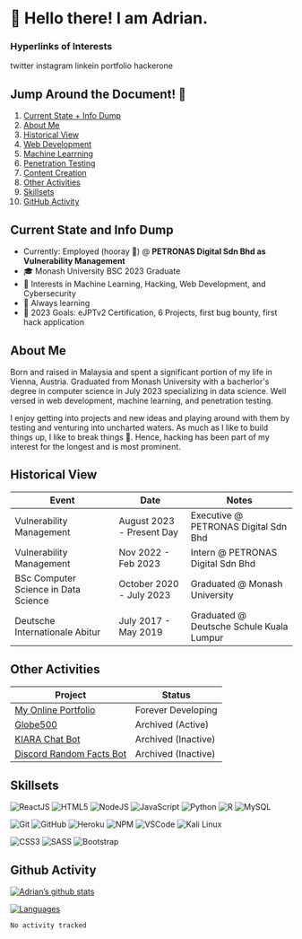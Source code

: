 # 👋 Hello there! I am Adrian.

### Hyperlinks of Interests
twitter
instagram
linkein
portfolio
hackerone

## Jump Around the Document! 🦘

1. [Current State + Info Dump](#current-state-and-info-dump)
2. [About Me](#about-me)
3. [Historical View](#historical-view)
4. [Web Development](#web-development)
5. [Machine Learrning](#machine-learning)
6. [Penetration Testing](#penetration-testing)
7. [Content Creation](#content-creation)
8. [Other Activities](#other-activities)
9. [Skillsets](#skillsets)
10. [GitHub Activity](#github-activity)

## Current State and Info Dump

- Currently: Employed (hooray 🥳) @ **PETRONAS Digital Sdn Bhd as Vulnerability Management**
- 🎓 Monash University BSC 2023 Graduate
- 🤔 Interests in Machine Learning, Hacking, Web Development, and Cybersecurity
- 🌅 Always learning
- 🎯 2023 Goals: eJPTv2 Certification, 6 Projects, first bug bounty, first hack application

## About Me

Born and raised in Malaysia and spent a significant portion of my life in Vienna, Austria. Graduated from Monash University with a bacherlor's degree in computer science in July 2023 specializing in data science. Well versed in web development, machine learning, and penetration testing.

I enjoy getting into projects and new ideas and playing around with them by testing and venturing into uncharted waters. As much as I like to build things up, I like to break things 🙂. Hence, hacking has been part of my interest for the longest and is most prominent.

## Historical View

| Event | Date | Notes |
| ----------- | ----------- | ----------- |
| Vulnerability Management | August 2023 - Present Day | Executive @ PETRONAS Digital Sdn Bhd |
| Vulnerability Management | Nov 2022 - Feb 2023 | Intern @ PETRONAS Digital Sdn Bhd |
| BSc Computer Science in Data Science | October 2020 - July 2023 | Graduated @ Monash University |
| Deutsche Internationale Abitur | July 2017 - May 2019 | Graduated @ Deutsche Schule Kuala Lumpur |

## Other Activities

| Project | Status |
| ----------- | ----------- |
| [My Online Portfolio](https://edenfrey.github.io/) | Forever Developing |
| [Globe500](https://edenfrey.github.io/FIT3179_Visualisation2_Globe500/) | Archived (Active) |
| [KIARA Chat Bot](https://www.github.com/edenfrey/KIARA-Bot) | Archived (Inactive) |
| [Discord Random Facts Bot](https://www.github.com/edenfrey/Discord-Random-Facts-Bot) | Archived (Inactive) |

## Skillsets

![ReactJS](https://img.shields.io/badge/Code-React-informational?style=flat&logo=react&color=61DAFB)
![HTML5](https://img.shields.io/badge/Code-HTML5-informational?style=flat&logo=html5&color=61DAFB)
![NodeJS](https://img.shields.io/badge/Code-Node.js-informational?style=flat&logo=node.js&color=61DAFB)
![JavaScript](https://img.shields.io/badge/Code-JavaScript-informational?style=flat&logo=javascript&color=61DAFB)
![Python](https://img.shields.io/badge/Code-Python-informational?style=flat&logo=python&color=61DAFB)
![R](https://img.shields.io/badge/Code-R-informational?style=flat&logo=r&color=61DAFB)
![MySQL](https://img.shields.io/badge/Code-PostgreSQL-informational?style=flat&logo=mysql&color=61DAFB)

![Git](https://img.shields.io/badge/Tools-Git-informational?style=flat&logo=git&color=61DAFB)
![GitHub](https://img.shields.io/badge/Tools-GitHub-informational?style=flat&logo=github&color=61DAFB)
![Heroku](https://img.shields.io/badge/Tools-Heroku-informational?style=flat&logo=heroku&color=61DAFB)
![NPM](https://img.shields.io/badge/Tools-NPM-informational?style=flat&logo=npm&color=61DAFB)
![VSCode](https://img.shields.io/badge/Tools-VSCode-informational?style=flat&logo=visualstudiocode&color=61DAFB)
![Kali Linux](https://img.shields.io/badge/Tools-KaliLinux-informational?style=flat&logo=kalilinux&color=61DAFB)

![CSS3](https://img.shields.io/badge/Style-CSS3-informational?style=flat&logo=css3&color=61DAFB)
![SASS](https://img.shields.io/badge/Style-SASS-informational?style=flat&logo=sass&color=61DAFB)
![Bootstrap](https://img.shields.io/badge/Style-Bootstrap-informational?style=flat&logo=bootstrap&color=61DAFB)

## Github Activity

[![Adrian’s github stats](https://github-readme-stats.vercel.app/api?username=edenfrey&show_icons=true&hide_border=true&&count_private=false&include_all_commits=true&theme=dark)](https://github.com/edenfrey)

[![Languages](https://github-readme-stats.vercel.app/api/top-langs/?username=edenfrey&layout=compact&show_icons=true&hide_border=true&&count_private=false&include_all_commits=true&theme=dark)](https://github.com/edenfrey)

<!--START_SECTION:waka-->

```txt
No activity tracked
```

<!--END_SECTION:waka-->
